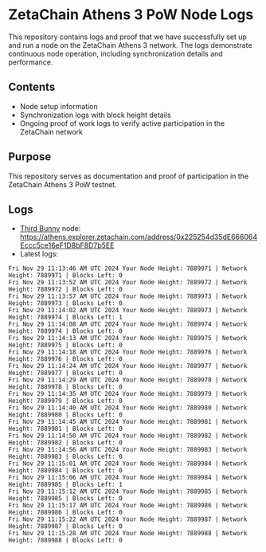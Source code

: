 # ZetaChain Athens 3 PoW Node Logs
This repository contains logs and proof that we have successfully set up and run a node on the ZetaChain Athens 3 network. The logs demonstrate continuous node operation, including synchronization details and performance.

## Contents
- Node setup information
- Synchronization logs with block height details
- Ongoing proof of work logs to verify active participation in the ZetaChain network

## Purpose
This repository serves as documentation and proof of participation in the ZetaChain Athens 3 PoW testnet.

## Logs

- [Third Bunny](https://thirdbunny.xyz/) node: https://athens.explorer.zetachain.com/address/0x225254d35dE666064Eccc5ce16eF1D8bF8D7b5EE
- Latest logs:
```
Fri Nov 29 11:13:46 AM UTC 2024 Your Node Height: 7889971 | Network Height: 7889971 | Blocks Left: 0
Fri Nov 29 11:13:52 AM UTC 2024 Your Node Height: 7889972 | Network Height: 7889972 | Blocks Left: 0
Fri Nov 29 11:13:57 AM UTC 2024 Your Node Height: 7889973 | Network Height: 7889973 | Blocks Left: 0
Fri Nov 29 11:14:02 AM UTC 2024 Your Node Height: 7889973 | Network Height: 7889974 | Blocks Left: 1
Fri Nov 29 11:14:08 AM UTC 2024 Your Node Height: 7889974 | Network Height: 7889974 | Blocks Left: 0
Fri Nov 29 11:14:13 AM UTC 2024 Your Node Height: 7889975 | Network Height: 7889975 | Blocks Left: 0
Fri Nov 29 11:14:18 AM UTC 2024 Your Node Height: 7889976 | Network Height: 7889976 | Blocks Left: 0
Fri Nov 29 11:14:24 AM UTC 2024 Your Node Height: 7889977 | Network Height: 7889977 | Blocks Left: 0
Fri Nov 29 11:14:29 AM UTC 2024 Your Node Height: 7889978 | Network Height: 7889978 | Blocks Left: 0
Fri Nov 29 11:14:35 AM UTC 2024 Your Node Height: 7889979 | Network Height: 7889979 | Blocks Left: 0
Fri Nov 29 11:14:40 AM UTC 2024 Your Node Height: 7889980 | Network Height: 7889980 | Blocks Left: 0
Fri Nov 29 11:14:45 AM UTC 2024 Your Node Height: 7889981 | Network Height: 7889981 | Blocks Left: 0
Fri Nov 29 11:14:50 AM UTC 2024 Your Node Height: 7889982 | Network Height: 7889982 | Blocks Left: 0
Fri Nov 29 11:14:56 AM UTC 2024 Your Node Height: 7889983 | Network Height: 7889983 | Blocks Left: 0
Fri Nov 29 11:15:01 AM UTC 2024 Your Node Height: 7889984 | Network Height: 7889984 | Blocks Left: 0
Fri Nov 29 11:15:06 AM UTC 2024 Your Node Height: 7889984 | Network Height: 7889985 | Blocks Left: 1
Fri Nov 29 11:15:12 AM UTC 2024 Your Node Height: 7889985 | Network Height: 7889985 | Blocks Left: 0
Fri Nov 29 11:15:17 AM UTC 2024 Your Node Height: 7889986 | Network Height: 7889986 | Blocks Left: 0
Fri Nov 29 11:15:22 AM UTC 2024 Your Node Height: 7889987 | Network Height: 7889987 | Blocks Left: 0
Fri Nov 29 11:15:28 AM UTC 2024 Your Node Height: 7889988 | Network Height: 7889988 | Blocks Left: 0
```
